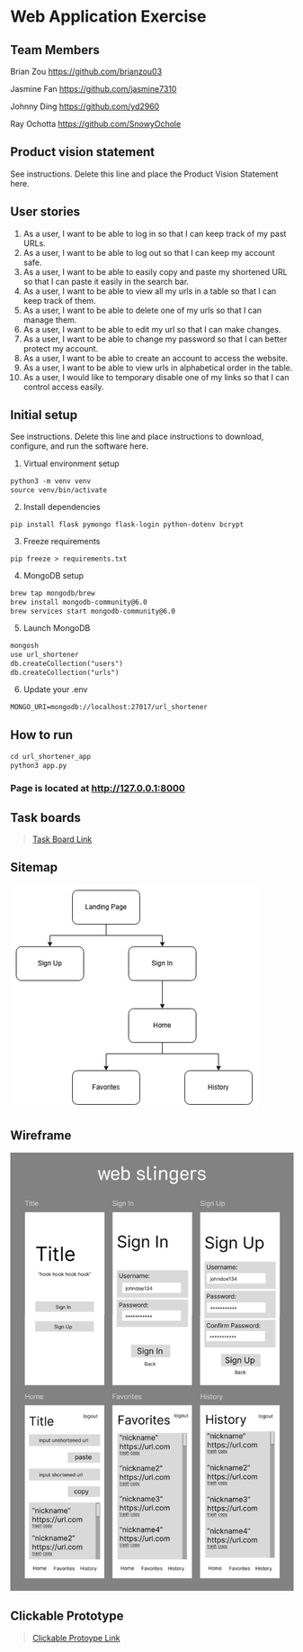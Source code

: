 # Web Application Exercise

## Team Members

Brian Zou https://github.com/brianzou03

Jasmine Fan https://github.com/jasmine7310

Johnny Ding https://github.com/yd2960

Ray Ochotta https://github.com/SnowyOchole

## Product vision statement

See instructions. Delete this line and place the Product Vision Statement here.

## User stories

1. As a user, I want to be able to log in so that I can keep track of my past URLs.
2. As a user, I want to be able to log out so that I can keep my account safe.
3. As a user, I want to be able to easily copy and paste my shortened URL so that I can paste it easily  in the search bar.
4. As a user, I want to be able to view all my urls in a table so that I can keep track of them.
5. As a user, I want to be able to delete one of my urls so that I can manage them.
6. As a user, I want to be able to edit my url so that I can make changes.
7. As a user, I want to be able to change my password so that I can better protect my account.
8. As a user, I want to be able to create an account to access the website.
9. As a user, I want to be able to view urls in alphabetical order in the table.
10. As a user, I would like to temporary disable one of my links so that I can control access easily.


## Initial setup

See instructions. Delete this line and place instructions to download, configure, and run the software here.

1. Virtual environment setup
```
python3 -m venv venv
source venv/bin/activate
```

2. Install dependencies
```
pip install flask pymongo flask-login python-dotenv bcrypt
```

3. Freeze requirements
```
pip freeze > requirements.txt
```

4. MongoDB setup
```
brew tap mongodb/brew
brew install mongodb-community@6.0
brew services start mongodb-community@6.0
```

5. Launch MongoDB
```
mongosh
use url_shortener
db.createCollection("users")
db.createCollection("urls")
```

6. Update your .env
```
MONGO_URI=mongodb://localhost:27017/url_shortener
```


## How to run
```
cd url_shortener_app
python3 app.py
```

### Page is located at http://127.0.0.1:8000


## Task boards

>[Task Board Link](https://github.com/orgs/software-students-spring2025/projects/7)

## Sitemap

![Sitemap](images/webslingers_Sitemap.drawio.png)


## Wireframe
![Wireframe](images/webslingersWireframe.png)

## Clickable Prototype
>[Clickable Protoype Link](https://www.figma.com/proto/3TcJrdvhNp3ve0cc9o9UdQ/web-slingers-Wireframe?node-id=1-2&p=f&t=6lmYLB6YDQNYvoWx-1&scaling=scale-down&content-scaling=fixed&page-id=0%3A1&starting-point-node-id=1%3A2)